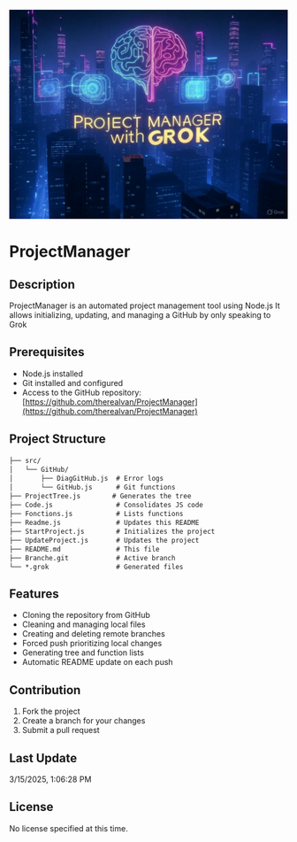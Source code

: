 ![Generated Image](./generated_image.jpg)

# ProjectManager

## Description
ProjectManager is an automated project management tool using Node.js
It allows initializing, updating, and managing a GitHub by only speaking to Grok

## Prerequisites
- Node.js installed
- Git installed and configured
- Access to the GitHub repository: [https://github.com/therealvan/ProjectManager](https://github.com/therealvan/ProjectManager)

## Project Structure
```
├── src/
│   └── GitHub/
│       ├── DiagGitHub.js  # Error logs
│       └── GitHub.js      # Git functions
├── ProjectTree.js        # Generates the tree
├── Code.js                # Consolidates JS code
├── Fonctions.js           # Lists functions
├── Readme.js              # Updates this README
├── StartProject.js        # Initializes the project
├── UpdateProject.js       # Updates the project
├── README.md              # This file
├── Branche.git            # Active branch
└── *.grok                 # Generated files
```

## Features
- Cloning the repository from GitHub
- Cleaning and managing local files
- Creating and deleting remote branches
- Forced push prioritizing local changes
- Generating tree and function lists
- Automatic README update on each push

## Contribution
1. Fork the project
2. Create a branch for your changes
3. Submit a pull request

## Last Update
3/15/2025, 1:06:28 PM

## License
No license specified at this time.
